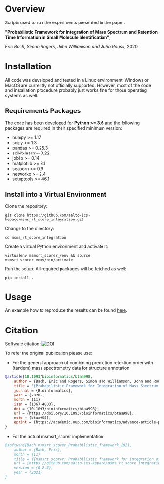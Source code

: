 # Overview

Scripts used to run the experiments presented in the paper:

__"Probabilistic Framework for Integration of Mass Spectrum and Retention Time Information in Small Molecule Identification"__,

_Eric Bach, Simon Rogers, John Williamson and Juho Rousu_, 2020

# Installation

All code was developed and tested in a Linux environment. Windows or MacOS are currently not officially supported. 
However, most of the code and installation procedure probably just works fine for those operating systems as well. 

## Requirements Packages

The code has been developed for **Python >= 3.6** and the following packages are required in their specified minimum 
version:

* numpy >= 1.17
* scipy >= 1.3
* pandas >= 0.25.3
* scikit-learn>=0.22
* joblib >= 0.14
* matplotlib >= 3.1
* seaborn >= 0.9
* networkx >= 2.4
* setuptools >= 46.1

## Install into a Virtual Environment

Clone the repository:

```git clone https://github.com/aalto-ics-kepaco/msms_rt_score_integration.git```

Change to the directory: 

```cd msms_rt_score_integration```

Create a virtual Python environment and activate it:

```virtualenv msmsrt_scorer_venv && source msmsrt_scorer_venv/bin/activate```

Run the setup. All required packages will be fetched as well:

```pip install .```

# Usage

An example how to reproduce the results can be found [here](/msmsrt_scorer/experiments). 

# Citation

Software citation: [![DOI](https://zenodo.org/badge/246057597.svg)](https://zenodo.org/badge/latestdoi/246057597)

To refer the original publication please use: 

- For the general approach of combining prediction retention order with (tandem) mass spectrometry data for structure annotation

```bibtex
@article{10.1093/bioinformatics/btaa998,
    author = {Bach, Eric and Rogers, Simon and Williamson, John and Rousu, Juho},
    title = "{Probabilistic Framework for Integration of Mass Spectrum and Retention Time Information in Small Molecule Identification}",
    journal = {Bioinformatics},
    year = {2020},
    month = {11},
    issn = {1367-4803},
    doi = {10.1093/bioinformatics/btaa998},
    url = {https://doi.org/10.1093/bioinformatics/btaa998},
    note = {btaa998},
    eprint = {https://academic.oup.com/bioinformatics/advance-article-pdf/doi/10.1093/bioinformatics/btaa998/34557505/btaa998.pdf},
}
```

- For the actual msmsrt_scorer implementation

```bibtex
@software{Bach_msmsrt_scorer_Probabilistic_framework_2021,
    author = {Bach, Eric},
    month = {11},
    title = {{msmsrt_scorer: Probabilistic framework for integration of mass spectrum and retention order information}},
    url = {https://github.com/aalto-ics-kepaco/msms_rt_score_integration},
    version = {0.2.3},
    year = {2021}
}
```
